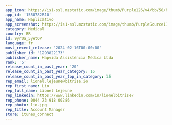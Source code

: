 ```yaml
---
app_icon: https://is1-ssl.mzstatic.com/image/thumb/Purple126/v4/bb/58/b8/bb58b8c1-fcff-23c1-1e5e-3c56845cf9b5/AppIcon-0-0-1x_U007emarketing-0-5-0-85-220.png/1024x1024bb.png
app_id: '1550782810'
app_name: Haplicativo
app_screenshot: https://is1-ssl.mzstatic.com/image/thumb/PurpleSource116/v4/da/ea/b6/daeab6c1-7407-360b-77fe-75d60773e442/e8d3141f-7d21-439a-86b0-a714f15b0395_1242x2688px_01.png/1242x2688bb.png
category: Medical
country: BR
id: 9yrUa_5yetOP
language: fr
most_recent_release: '2024-02-16T00:00:00'
publisher_id: '1293822173'
publisher_name: Hapvida Assistência Médica Ltda
rank: '5'
release_count_in_past_year: '20'
release_count_in_past_year_category: 16
release_count_in_past_year_top_in_category: 16
rep_email: lionel.lejeune@bitrise.io
rep_first_name: Lio
rep_full_name: Lionel Lejeune
rep_linkedin: https://www.linkedin.com/in/lionelbitrise/
rep_phone: 0044 73 918 00286
rep_photo: lio.jpg
rep_title: Account Manager
store: itunes_connect
---
```


